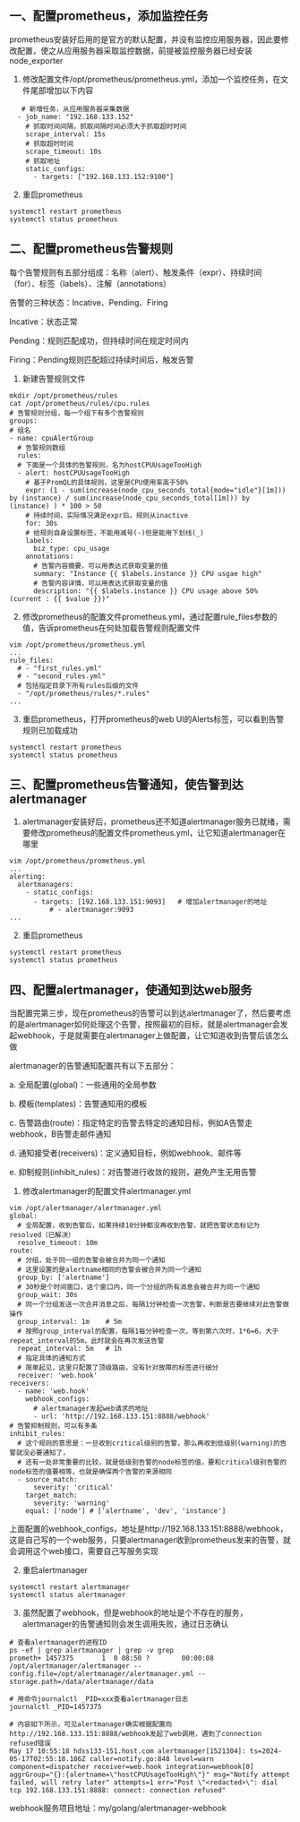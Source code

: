 
## 一、配置prometheus，添加监控任务

prometheus安装好后用的是官方的默认配置，并没有监控应用服务器，因此要修改配置，使之从应用服务器采取监控数据，前提被监控服务器已经安装node_exporter

1. 修改配置文件/opt/prometheus/prometheus.yml，添加一个监控任务，在文件尾部增加以下内容

```
   # 新增任务，从应用服务器采集数据 
  - job_name: "192.168.133.152"
    # 抓取时间间隔，抓取间隔时间必须大于抓取超时时间
    scrape_interval: 15s
    # 抓取超时时间
    scrape_timeout: 10s
    # 抓取地址
    static_configs:
      - targets: ["192.168.133.152:9100"]
```

2. 重启prometheus
```
systemctl restart prometheus
systemctl status prometheus
```

## 二、配置prometheus告警规则

每个告警规则有五部分组成：名称（alert）、触发条件（expr）、持续时间（for）、标签（labels）、注解（annotations）

告警的三种状态：Incative、Pending、Firing

Incative：状态正常

Pending：规则匹配成功，但持续时间在规定时间内

Firing：Pending规则匹配超过持续时间后，触发告警

1. 新建告警规则文件
```
mkdir /opt/prometheus/rules
cat /opt/prometheus/rules/cpu.rules
# 告警规则分组，每一个组下有多个告警规则
groups:
# 组名
- name: cpuAlertGroup
  # 告警规则数组
  rules:
  # 下面是一个具体的告警规则，名为hostCPUUsageTooHigh
  - alert: hostCPUUsageTooHigh
    # 基于PromQL的具体规则，这里是CPU使用率高于50%
    expr: (1 - sum(increase(node_cpu_seconds_total{mode="idle"}[1m])) by (instance) / sum(increase(node_cpu_seconds_total[1m])) by (instance) ) * 100 > 50
    # 持续时间，实际情况满足expr后，规则从inactive
    for: 30s
    # 给规则自身设置标签，不能用减号(-)但是能用下划线(_)
    labels:
      biz_type: cpu_usage
    annotations:
      # 告警内容摘要，可以用表达式获取变量的值
      summary: "Instance {{ $labels.instance }} CPU usgae high"
      # 告警内容详情，可以用表达式获取变量的值
      description: "{{ $labels.instance }} CPU usage above 50% (current : {{ $value }})"
```

2. 修改prometheus的配置文件prometheus.yml，通过配置rule_files参数的值，告诉prometheus在何处加载告警规则配置文件
```
vim /opt/prometheus/prometheus.yml
...
rule_files:
  # - "first_rules.yml"
  # - "second_rules.yml"
  # 包括指定目录下所有rules后缀的文件
  - "/opt/prometheus/rules/*.rules"
...
```

3. 重启prometheus，打开prometheus的web UI的Alerts标签，可以看到告警规则已加载成功
```
systemctl restart prometheus
systemctl status prometheus
```

## 三、配置prometheus告警通知，使告警到达alertmanager

1. alertmanager安装好后，prometheus还不知道alertmanager服务已就绪，需要修改prometheus的配置文件prometheus.yml，让它知道alertmanager在哪里

```
vim /opt/prometheus/prometheus.yml
...
alerting:
  alertmanagers:
    - static_configs:
      - targets: [192.168.133.151:9093]   # 增加alertmanager的地址
          # - alertmanager:9093
...
```

2. 重启prometheus
```
systemctl restart prometheus
systemctl status prometheus
```

## 四、配置alertmanager，使通知到达web服务

当配置完第三步，现在prometheus的告警可以到达alertmanager了，然后要考虑的是alertmanager如何处理这个告警，按照最初的目标，就是alertmanager会发起webhook，于是就需要在alertmanager上做配置，让它知道收到告警后该怎么做

alertmanager的告警通知配置共有以下五部分：

a. 全局配置(global)：一些通用的全局参数

b. 模板(templates)：告警通知用的模板

c. 告警路由(route)：指定特定的告警去特定的通知目标，例如A告警走webhook，B告警走邮件通知

d. 通知接受者(receivers)：定义通知目标，例如webhook、邮件等

e. 抑制规则(inhibit_rules)：对告警进行收敛的规则，避免产生无用告警

1. 修改alertmanager的配置文件alertmanager.yml
```
vim /opt/alertmanager/alertmanager.yml
global:
  # 全局配置，收到告警后，如果持续10分钟都没再收到告警，就把告警状态标记为resolved（已解决）
  resolve_timeout: 10m
route:
  # 分组，处于同一组的告警会被合并为同一个通知
  # 这里设置的是alertname相同的告警会被合并为同一个通知
  group_by: ['alertname']
  # 30秒是个时间窗口，这个窗口内，同一个分组的所有消息会被合并为同一个通知
  group_wait: 30s
  # 同一个分组发送一次合并消息之后，每隔1分钟检查一次告警，判断是否要继续对此告警做操作
  group_interval: 1m	# 5m
  # 按照group_interval的配置，每隔1每分钟检查一次，等到第六次时，1*6=6，大于repeat_interval的5m，此时就会在再次发送告警
  repeat_interval: 5m	# 1h
  # 指定具体的通知方式
  # 简单起见，这里只配置了顶级路由，没有针对故障的标签进行细分
  receiver: 'web.hook'
receivers:
  - name: 'web.hook'
    webhook_configs:
      # alertmanager发起web请求的地址
      - url: 'http://192.168.133.151:8888/webhook'
# 告警抑制规则，可以有多条
inhibit_rules:
  # 这个规则的意思是：一旦收到critical级别的告警，那么再收到低级别(warning)的告警就没必要通知了，
  # 还有一处非常重要的比较，就是低级别告警的node标签的值，要和critical级别告警的node标签的值要相等，也就是确保两个告警的来源相同
  - source_match:
      severity: 'critical'
    target_match:
      severity: 'warning'
    equal: ['node']	# ['alertname', 'dev', 'instance']
```

上面配置的webhook_configs，地址是http://192.168.133.151:8888/webhook，这是自己写的一个web服务，只要alertmanager收到prometheus发来的告警，就会调用这个web接口，需要自己写服务实现

2. 重启alertmanager
```
systemctl restart alertmanager
systemctl status alertmanager
```

3. 虽然配置了webhook，但是webhook的地址是个不存在的服务，alertmanager的告警通知则会发生调用失败，通过日志确认
```
# 查看alertmanager的进程ID
ps -ef | grep alertmanager | grep -v grep
prometh+ 1457375       1  0 08:50 ?        00:00:08 /opt/alertmanager/alertmanager --config.file=/opt/alertmanager/alertmanager.yml --storage.path=/data/alertmanager/data

# 用命令journalctl _PID=xxx查看alertmanager日志
journalctl _PID=1457375

# 内容如下所示，可见alertmanager确实根据配置向http://192.168.133.151:8888/webhook发起了web调用，遇到了connection refused错误
May 17 10:55:18 hdss133-151.host.com alertmanager[1521304]: ts=2024-05-17T02:55:18.186Z caller=notify.go:848 level=warn component=dispatcher receiver=web.hook integration=webhook[0] aggrGroup="{}:{alertname=\"hostCPUUsageTooHigh\"}" msg="Notify attempt failed, will retry later" attempts=1 err="Post \"<redacted>\": dial tcp 192.168.133.151:8888: connect: connection refused"
```

webhook服务项目地址：my/golang/alertmanager-webhook

